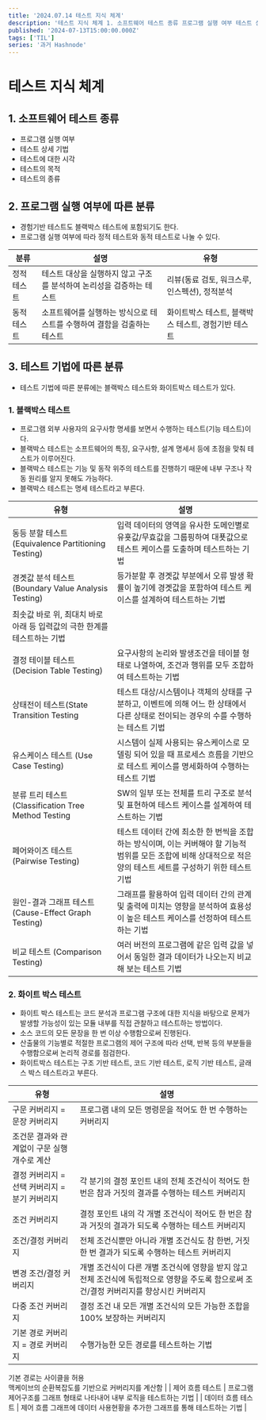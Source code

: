 ```yaml
---
title: '2024.07.14 테스트 지식 체계'
description: '테스트 지식 체계 1. 소프트웨어 테스트 종류 프로그램 실행 여부 테스트 상세 기법 테스트에 대한 시각 테스트의 목적 테스트의 종류 2. 프로그램 실행 여부에 따른 분류 경험기반 테스트도 블랙박스 테스트에 포함되기도 한다. 프로그램 실행 여부에 따라 정적 테스트와 동적 테스트로 나눌 수 있다. 분류설명유형 정적 테스트테스트 대상을 실행하지 않고 구조를 분석하여 논리성을 검증하는 테스트리뷰(동료 검토, 워크스루, ...'
published: '2024-07-13T15:00:00.000Z'
tags: ['TIL']
series: '과거 Hashnode'
---
```


# 테스트 지식 체계

## 1\. 소프트웨어 테스트 종류

- 프로그램 실행 여부
- 테스트 상세 기법
- 테스트에 대한 시각
- 테스트의 목적
- 테스트의 종류

## 2\. 프로그램 실행 여부에 따른 분류

- 경험기반 테스트도 블랙박스 테스트에 포함되기도 한다.
- 프로그램 실행 여부에 따라 정적 테스트와 동적 테스트로 나눌 수 있다.

| 분류        | 설명                                                                    | 유형                                                |
| ----------- | ----------------------------------------------------------------------- | --------------------------------------------------- |
| 정적 테스트 | 테스트 대상을 실행하지 않고 구조를 분석하여 논리성을 검증하는 테스트    | 리뷰(동료 검토, 워크스루, 인스펙션), 정적분석       |
| 동적 테스트 | 소프트웨어를 실행하는 방식으로 테스트를 수행하여 결함을 검출하는 테스트 | 화이트박스 테스트, 블랙박스 테스트, 경험기반 테스트 |

## 3\. 테스트 기법에 따른 분류

- 테스트 기법에 따른 분류에는 블랙박스 테스트와 화이트박스 테스트가 있다.

### 1\. 블랙박스 테스트

- 프로그램 외부 사용자의 요구사항 명세를 보면서 수행하는 테스트(기능 테스트)이다.
- 블랙박스 테스트는 소프트웨어의 특징, 요구사항, 설계 명세서 등에 초점을 맞춰 테스트가 이루어진다.
- 블랙박스 테스트는 기능 및 동작 위주의 테스트를 진행하기 때문에 내부 구조나 작동 원리를 알지 못해도 가능하다.
- 블랙박스 테스트는 명세 테스트라고 부른다.

| 유형                                                                     | 설명                                                                                                                                                                |
| ------------------------------------------------------------------------ | ------------------------------------------------------------------------------------------------------------------------------------------------------------------- |
| 동등 분할 테스트 (Equivalence Partitioning Testing)                      | 입력 데이터의 영역을 유사한 도메인별로 유횻값/무효값을 그룹핑하여 대푯값으로 테스트 케이스를 도출하며 테스트하는 기법                                               |
| 경곗값 분석 테스트 (Boundary Value Analysis Testing)                     | 등가분할 후 경곗값 부분에서 오류 발생 확률이 높기에 경곗값을 포함하여 테스트 케이스를 설계하여 테스트하는 기법                                                      |
| 최솟값 바로 위, 최대치 바로 아래 등 입력값의 극한 한계를 테스트하는 기법 |
| 결정 테이블 테스트 (Decision Table Testing)                              | 요구사항의 논리와 발생조건을 테이블 형태로 나열하여, 조건과 행위를 모두 조합하여 테스트하는 기법                                                                    |
| 상태전이 테스트(State Transition Testing                                 | 테스트 대상/시스템이나 객체의 상태를 구분하고, 이벤트에 의해 어느 한 상태에서 다른 상태로 전이되는 경우의 수를 수행하는 테스트 기법                                 |
| 유스케이스 테스트 (Use Case Testing)                                     | 시스템이 실제 사용되는 유스케이스로 모델링 되어 있을 때 프로세스 흐름을 기반으로 테스트 케이스를 명세화하여 수행하는 테스트 기법                                    |
| 분류 트리 테스트 (Classification Tree Method Testing                     | SW의 일부 또는 전체를 트리 구조로 분석 및 표현하여 테스트 케이스를 설계하여 테스트하는 기법                                                                         |
| 페어와이즈 테스트 (Pairwise Testing)                                     | 테스트 데이터 간에 최소한 한 번씩을 조합하는 방식이며, 이는 커버해야 할 기능적 범위를 모든 조합에 비해 상대적으로 적은 양의 테스트 세트를 구성하기 위한 테스트 기법 |
| 원인-결과 그래프 테스트 (Cause-Effect Graph Testing)                     | 그래프를 활용하여 입력 데이터 간의 관계 및 출력에 미치는 영향을 분석하여 효용성이 높은 테스트 케이스를 선정하여 테스트하는 기법                                     |
| 비교 테스트 (Comparison Testing)                                         | 여러 버전의 프로그램에 같은 입력 값을 넣어서 동일한 결과 데이터가 나오는지 비교해 보는 테스트 기법                                                                  |

### 2\. 화이트 박스 테스트

- 화이트 박스 테스트는 코드 분석과 프로그램 구조에 대한 지식을 바탕으로 문제가 발생할 가능성이 있는 모듈 내부를 직접 관찰하고 테스트하는 방법이다.
- 소스 코드의 모든 문장을 한 번 이상 수행함으로써 진행된다.
- 산출물의 기능별로 적절한 프로그램의 제어 구조에 따라 선택, 반복 등의 부분들을 수행함으로써 논리적 경로를 점검한다.
- 화이트박스 테스트는 구조 기반 테스트, 코드 기반 테스트, 로직 기반 테스트, 글래스 박스 테스트라고 부른다.

| 유형                                          | 설명                                                                                                                                     |
| --------------------------------------------- | ---------------------------------------------------------------------------------------------------------------------------------------- |
| 구문 커버리지 = 문장 커버리지                 | 프로그램 내의 모든 명령문을 적어도 한 번 수행하는 커버리지                                                                               |
| 조건문 결과와 관계없이 구문 실행 개수로 계산  |
| 결정 커버리지 = 선택 커버리지 = 분기 커버리지 | 각 분기의 결정 포인트 내의 전체 조건식이 적어도 한 번은 참과 거짓의 결과를 수행하는 테스트 커버리지                                      |
| 조건 커버리지                                 | 결정 포인트 내의 각 개별 조건식이 적어도 한 번은 참과 거짓의 결과가 되도록 수행하는 테스트 커버리지                                      |
| 조건/결정 커버리지                            | 전체 조건식뿐만 아니라 개별 조건식도 참 한번, 거짓 한 번 결과가 되도록 수행하는 테스트 커버리지                                          |
| 변경 조건/결정 커버리지                       | 개별 조건식이 다른 개별 조건식에 영향을 받지 않고 전체 조건식에 독립적으로 영향을 주도록 함으로써 조건/결정 커버리지를 향상시킨 커버리지 |
| 다중 조건 커버리지                            | 결정 조건 내 모든 개별 조건식의 모든 가능한 조합을 100% 보장하는 커버리지                                                                |
| 기본 경로 커버리지 = 경로 커버리지            | 수행가능한 모든 경로를 테스트하는 기법                                                                                                   |

기본 경로는 사이클을 허용  
맥케이브의 순환복잡도를 기반으로 커버리지를 계산함 |
| 제어 흐름 테스트 | 프로그램 제어구조를 그래프 형태로 나타내어 내부 로직을 테스트하는 기법 |
| 데이터 흐름 테스트 | 제어 흐름 그래프에 데이터 사용현황을 추가한 그래프를 통해 테스트하는 기법 |

